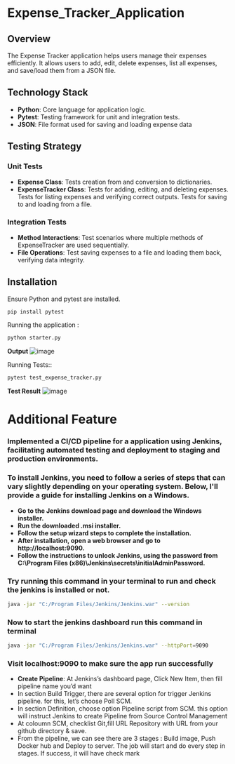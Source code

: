 # Expense_Tracker_Application
## Overview
The Expense Tracker application helps users manage their expenses efficiently. It allows users to add, edit, delete expenses, list all expenses, and save/load them from a JSON file.

## Technology Stack

- **Python**: Core language for application logic.
- **Pytest**: Testing framework for unit and integration tests.
- **JSON**: File format used for saving and loading expense data

## Testing Strategy
### Unit Tests
- **Expense Class**: Tests creation from and conversion to dictionaries.
- **ExpenseTracker Class**:
Tests for adding, editing, and deleting expenses.
Tests for listing expenses and verifying correct outputs.
Tests for saving to and loading from a file.
### Integration Tests
- **Method Interactions**: Test scenarios where multiple methods of ExpenseTracker are used sequentially.
- **File Operations**: Test saving expenses to a file and loading them back, verifying data integrity.
## Installation
Ensure Python and pytest are installed.
```sh
pip install pytest
```
Running the application :

```sh
python starter.py
```
**Output**
![image](https://github.com/user-attachments/assets/4fe36fea-3a03-4918-8c75-155420a3bf81)


Running Tests::

```sh
pytest test_expense_tracker.py
```
**Test Result**
![image](https://github.com/user-attachments/assets/b525755c-819d-4f4a-b641-2b07dd24e304)


# Additional Feature
### Implemented a CI/CD pipeline for a application using Jenkins, facilitating automated testing and deployment to staging and production environments.
 
### To install Jenkins, you need to follow a series of steps that can vary slightly depending on your operating system. Below, I'll provide a guide for installing Jenkins on a Windows.
- **Go to the Jenkins download page and download the Windows installer.**
- **Run the downloaded .msi installer.**
- **Follow the setup wizard steps to complete the installation.**
- **After installation, open a web browser and go to http://localhost:9090.**
- **Follow the instructions to unlock Jenkins, using the password from C:\Program Files (x86)\Jenkins\secrets\initialAdminPassword.**

### Try running this command in your terminal to run and check the jenkins is installed or not.

```sh
java -jar "C:/Program Files/Jenkins/Jenkins.war" --version

```
### Now to start the jenkins dashboard run this command in terminal 

```sh
java -jar "C:/Program Files/Jenkins/Jenkins.war" --httpPort=9090
```
### Visit localhost:9090 to make sure the app run successfully
- **Create Pipeline**: At Jenkins’s dashboard page, Click New Item, then fill pipeline name you’d want
- In section Build Trigger, there are several option for trigger Jenkins pipeline. for this, let’s choose Poll SCM.
- In section Definition, choose option Pipeline script from SCM. this option will instruct Jenkins to create Pipeline from Source Control Management
- At coloumn SCM, checklist Git,fill URL Repository with URL from your github directory & save.
- From the pipeline, we can see there are 3 stages : Build image, Push Docker hub and Deploy to server.
 The job will start and do every step in stages. If success, it will have check mark

   


  



